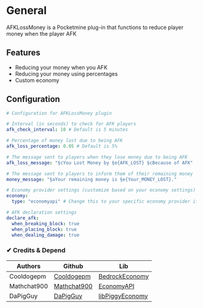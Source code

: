 # General
AFKLossMoney is a Pocketmine plug-in that functions to reduce player money when the player AFK

## Features
- Reducing your money when you AFK
- Reducing your money using percentages
- Custom economy
  
## Configuration
```yaml
# Configuration for AFKLossMoney plugin

# Interval (in seconds) to check for AFK players
afk_check_interval: 10 # Default is 5 minutes

# Percentage of money lost due to being AFK
afk_loss_percentage: 0.05 # Default is 5%

# The message sent to players when they lose money due to being AFK
afk_loss_message: "§cYou Lost Money by §e{AFK_LOST} §cBecause of AFK"

# The message sent to players to inform them of their remaining money
money_message: "§aYour remaining money is §e{Your_MONEY_LOST}."

# Economy provider settings (customize based on your economy settings)
economy:
  type: "economyapi" # Change this to your specific economy provider if needed (bedrockeconomy/economyapi)

# AFK declaration settings
declare_afk:
  when_breaking_block: true
  when_placing_block: true
  when_dealing_damage: true
```

### ✔ Credits & Depend
| Authors | Github | Lib |
|---------|--------|-----|
| Cooldogepm | [Cooldogepm](https://github.com/cooldogepm) | [BedrockEconomy](https://github.com/cooldogepm/BedrockEconomy) |
| Mathchat900 | [Mathchat900](https://github.com/mathchat900) | [EconomyAPI](https://github.com/mathchat900/EconomyAPI-PM5) |
| DaPigGuy | [DaPigGuy](https://github.com/DaPigGuy) | [libPiggyEconomy](https://github.com/DaPigGuy/libPiggyEconomy) |
